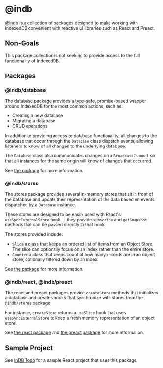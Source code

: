# @indb

@indb is a collection of packages designed to make working with IndexedDB
convenient with reactive UI libraries such as React and Preact.

## Non-Goals

This package collection is not seeking to provide access to the full
functionality of IndexedDB.

## Packages

### @indb/database

The database package provides a type-safe, promise-based wrapper around 
IndexedDB for the most common actions, such as:

- Creating a new database
- Migrating a database
- CRUD operations

In addition to providing access to database functionality, all changes to the
database that occur through the `Database` class dispatch events, allowing
listeners to know of all changes to the underlying database.

The `Database` class also communicates changes on a `BroadcastChannel` so that
all instances for the same origin will know of changes that occurred.

See [the package](./packages/database) for more information.

### @indb/stores

The stores package provides several in-memory stores that sit in front of the
database and update their representation of the data based on events dispatched
by a `Database` instance.

These stores are designed to be easily used with React's `useSyncExternalStore`
hook -- they provide `subscribe` and `getSnapshot` methods that can be passed
directly to that hook

The stores provided include:

- `Slice` a class that keeps an ordered list of items from an Object Store. The
  slice can optionally focus on an Index rather than the entire store.
- `Counter` a class that keeps count of how many records are in an object store,
  optionally filtered down by an index.

See [the package](./packages/stores) for more information.

### @indb/react, @indb/preact

The react and preact packages provide `createStore` methods that initializes a
database and creates hooks that synchronize with stores from the `@indb/stores`
package.

For instance, `createStore` returns a `useSlice` hook that uses
`useSyncExternalStore` to keep a fresh memory representation of an object store.

See [the react package](./packages/react) and
[the preact package](./packages/preact) for more information.

## Sample Project

See [InDB Todo](https://treycucco.github.io/indb-todo/) for a sample React
project that uses this package.
